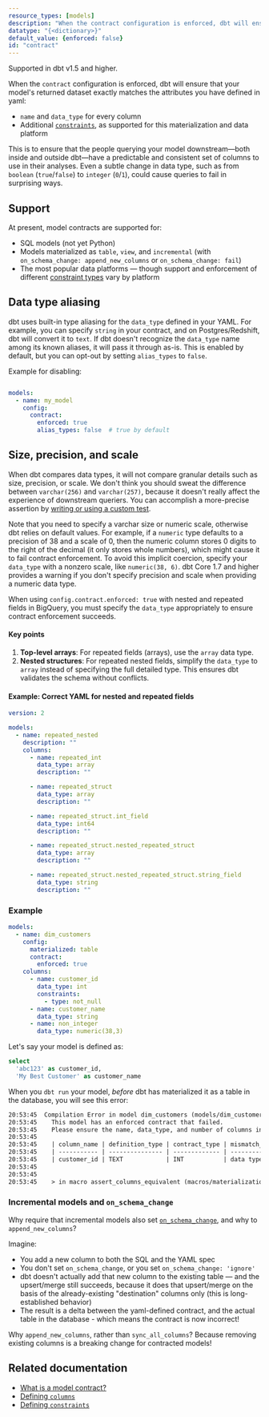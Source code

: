 ```yaml
---
resource_types: [models]
description: "When the contract configuration is enforced, dbt will ensure that your model's returned dataset exactly matches the attributes you have defined in yaml, such as name and data_type, as well as any additional constraints supported by the data platform."
datatype: "{<dictionary>}"
default_value: {enforced: false}
id: "contract"
---
```


Supported in dbt v1.5 and higher.

When the `contract` configuration is enforced, dbt will ensure that your model's returned dataset exactly matches the attributes you have defined in yaml:
- `name` and `data_type` for every column
- Additional [`constraints`](/reference/resource-properties/constraints), as supported for this materialization and data platform

This is to ensure that the people querying your model downstream—both inside and outside dbt—have a predictable and consistent set of columns to use in their analyses. Even a subtle change in data type, such as from `boolean` (`true`/`false`) to `integer` (`0`/`1`), could cause queries to fail in surprising ways.

## Support

At present, model contracts are supported for:
- SQL models (not yet Python)
- Models materialized as `table`, `view`, and `incremental` (with `on_schema_change: append_new_columns` or `on_schema_change: fail`)
- The most popular data platforms — though support and enforcement of different [constraint types](/reference/resource-properties/constraints) vary by platform

## Data type aliasing

dbt uses built-in type aliasing for the `data_type` defined in your YAML. For example, you can specify `string` in your contract, and on Postgres/Redshift, dbt will convert it to `text`. If dbt doesn't recognize the `data_type` name among its known aliases, it will pass it through as-is. This is enabled by default, but you can opt-out by setting `alias_types` to `false`.

Example for disabling: 

<File name='FOLDER_NAME/FILE_NAME.yml'>

```yml

models:
  - name: my_model
    config:
      contract:
        enforced: true
        alias_types: false  # true by default

```

</File>

## Size, precision, and scale

When dbt compares data types, it will not compare granular details such as size, precision, or scale. We don't think you should sweat the difference between `varchar(256)` and `varchar(257)`, because it doesn't really affect the experience of downstream queriers. You can accomplish a more-precise assertion by [writing or using a custom test](/best-practices/writing-custom-generic-tests).

Note that you need to specify a varchar size or numeric scale, otherwise dbt relies on default values. For example, if a `numeric` type defaults to a precision of 38 and a scale of 0, then the numeric column stores 0 digits to the right of the decimal (it only stores whole numbers), which might cause it to fail contract enforcement. To avoid this implicit coercion, specify your `data_type` with a nonzero scale, like `numeric(38, 6)`. dbt Core 1.7 and higher provides a warning if you don't specify precision and scale when providing a numeric data type.

<Expandable alt_header="Array for BigQuery">

When using `config.contract.enforced: true` with nested and repeated fields in BigQuery, you must specify the `data_type` appropriately to ensure contract enforcement succeeds. 

#### Key points
1. **Top-level arrays**: For repeated fields (arrays), use the `array` data type.
2. **Nested structures**: For repeated nested fields, simplify the `data_type` to `array` instead of specifying the full detailed type. This ensures dbt validates the schema without conflicts.

#### Example: Correct YAML for nested and repeated fields

```yaml
version: 2

models:
  - name: repeated_nested
    description: ""
    columns:
      - name: repeated_int
        data_type: array
        description: ""

      - name: repeated_struct
        data_type: array
        description: ""

      - name: repeated_struct.int_field
        data_type: int64
        description: ""

      - name: repeated_struct.nested_repeated_struct
        data_type: array
        description: ""

      - name: repeated_struct.nested_repeated_struct.string_field
        data_type: string
        description: ""
```

</Expandable>

### Example

<File name='models/dim_customers.yml'>

```yml
models:
  - name: dim_customers
    config:
      materialized: table
      contract:
        enforced: true
    columns:
      - name: customer_id
        data_type: int
        constraints:
          - type: not_null
      - name: customer_name
        data_type: string
      - name: non_integer
        data_type: numeric(38,3)
```

</File>

Let's say your model is defined as:

<File name='models/dim_customers.sql'>

```sql
select
  'abc123' as customer_id,
  'My Best Customer' as customer_name
```

</File>

When you `dbt run` your model, _before_ dbt has materialized it as a table in the database, you will see this error:
```txt
20:53:45  Compilation Error in model dim_customers (models/dim_customers.sql)
20:53:45    This model has an enforced contract that failed.
20:53:45    Please ensure the name, data_type, and number of columns in your contract match the columns in your model's definition.
20:53:45
20:53:45    | column_name | definition_type | contract_type | mismatch_reason    |
20:53:45    | ----------- | --------------- | ------------- | ------------------ |
20:53:45    | customer_id | TEXT            | INT           | data type mismatch |
20:53:45
20:53:45
20:53:45    > in macro assert_columns_equivalent (macros/materializations/models/table/columns_spec_ddl.sql)
```

### Incremental models and `on_schema_change`

Why require that incremental models also set [`on_schema_change`](/docs/build/incremental-models#what-if-the-columns-of-my-incremental-model-change), and why to `append_new_columns`?

Imagine:
- You add a new column to both the SQL and the YAML spec
- You don't set `on_schema_change`, or you set `on_schema_change: 'ignore'`
- dbt doesn't actually add that new column to the existing table — and the upsert/merge still succeeds, because it does that upsert/merge on the basis of the already-existing "destination" columns only (this is long-established behavior)
- The result is a delta between the yaml-defined contract, and the actual table in the database - which means the contract is now incorrect!

Why `append_new_columns`, rather than `sync_all_columns`? Because removing existing columns is a breaking change for contracted models!

## Related documentation
- [What is a model contract?](/docs/collaborate/govern/model-contracts)
- [Defining `columns`](/reference/resource-properties/columns)
- [Defining `constraints`](/reference/resource-properties/constraints)
